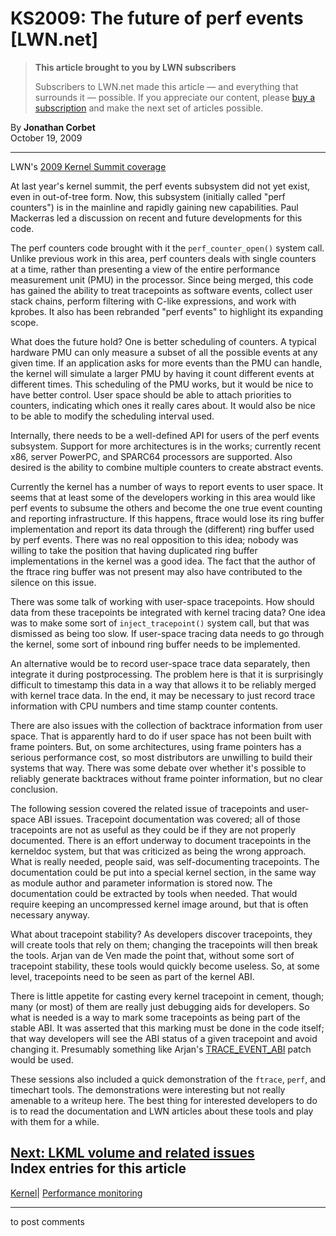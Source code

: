 # KS2009: The future of perf events [LWN.net]

> **This article brought to you by LWN subscribers**
> 
> Subscribers to LWN.net made this article — and everything that surrounds it — possible. If you appreciate our content, please [buy a subscription](/Promo/nst-nag3/subscribe) and make the next set of articles possible. 

By **Jonathan Corbet**  
October 19, 2009 

* * *

LWN's [2009 Kernel Summit coverage](/Articles/KernelSummit2009/)

At last year's kernel summit, the perf events subsystem did not yet exist, even in out-of-tree form. Now, this subsystem (initially called "perf counters") is in the mainline and rapidly gaining new capabilities. Paul Mackerras led a discussion on recent and future developments for this code. 

The perf counters code brought with it the `perf_counter_open()` system call. Unlike previous work in this area, perf counters deals with single counters at a time, rather than presenting a view of the entire performance measurement unit (PMU) in the processor. Since being merged, this code has gained the ability to treat tracepoints as software events, collect user stack chains, perform filtering with C-like expressions, and work with kprobes. It also has been rebranded "perf events" to highlight its expanding scope. 

What does the future hold? One is better scheduling of counters. A typical hardware PMU can only measure a subset of all the possible events at any given time. If an application asks for more events than the PMU can handle, the kernel will simulate a larger PMU by having it count different events at different times. This scheduling of the PMU works, but it would be nice to have better control. User space should be able to attach priorities to counters, indicating which ones it really cares about. It would also be nice to be able to modify the scheduling interval used. 

Internally, there needs to be a well-defined API for users of the perf events subsystem. Support for more architectures is in the works; currently recent x86, server PowerPC, and SPARC64 processors are supported. Also desired is the ability to combine multiple counters to create abstract events. 

Currently the kernel has a number of ways to report events to user space. It seems that at least some of the developers working in this area would like perf events to subsume the others and become the one true event counting and reporting infrastructure. If this happens, ftrace would lose its ring buffer implementation and report its data through the (different) ring buffer used by perf events. There was no real opposition to this idea; nobody was willing to take the position that having duplicated ring buffer implementations in the kernel was a good idea. The fact that the author of the ftrace ring buffer was not present may also have contributed to the silence on this issue. 

There was some talk of working with user-space tracepoints. How should data from these tracepoints be integrated with kernel tracing data? One idea was to make some sort of `inject_tracepoint()` system call, but that was dismissed as being too slow. If user-space tracing data needs to go through the kernel, some sort of inbound ring buffer needs to be implemented. 

An alternative would be to record user-space trace data separately, then integrate it during postprocessing. The problem here is that it is surprisingly difficult to timestamp this data in a way that allows it to be reliably merged with kernel trace data. In the end, it may be necessary to just record trace information with CPU numbers and time stamp counter contents. 

There are also issues with the collection of backtrace information from user space. That is apparently hard to do if user space has not been built with frame pointers. But, on some architectures, using frame pointers has a serious performance cost, so most distributors are unwilling to build their systems that way. There was some debate over whether it's possible to reliably generate backtraces without frame pointer information, but no clear conclusion. 

The following session covered the related issue of tracepoints and user-space ABI issues. Tracepoint documentation was covered; all of those tracepoints are not as useful as they could be if they are not properly documented. There is an effort underway to document tracepoints in the kerneldoc system, but that was criticized as being the wrong approach. What is really needed, people said, was self-documenting tracepoints. The documentation could be put into a special kernel section, in the same way as module author and parameter information is stored now. The documentation could be extracted by tools when needed. That would require keeping an uncompressed kernel image around, but that is often necessary anyway. 

What about tracepoint stability? As developers discover tracepoints, they will create tools that rely on them; changing the tracepoints will then break the tools. Arjan van de Ven made the point that, without some sort of tracepoint stability, these tools would quickly become useless. So, at some level, tracepoints need to be seen as part of the kernel ABI. 

There is little appetite for casting every kernel tracepoint in cement, though; many (or most) of them are really just debugging aids for developers. So what is needed is a way to mark some tracepoints as being part of the stable ABI. It was asserted that this marking must be done in the code itself; that way developers will see the ABI status of a given tracepoint and avoid changing it. Presumably something like Arjan's [TRACE_EVENT_ABI](http://lwn.net/Articles/354865/) patch would be used. 

These sessions also included a quick demonstration of the `ftrace`, `perf`, and timechart tools. The demonstrations were interesting but not really amenable to a writeup here. The best thing for interested developers to do is to read the documentation and LWN articles about these tools and play with them for a while. 

[Next: LKML volume and related issues](/Articles/357483/)  
Index entries for this article  
---  
[Kernel](/Kernel/Index)| [Performance monitoring](/Kernel/Index#Performance_monitoring)  
  


* * *

to post comments 
